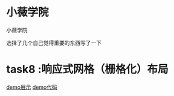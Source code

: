 # 小薇学院
小薇学院
<p>选择了几个自己觉得重要的东西写了一下</p>
<h1>task8 :响应式网格（栅格化）布局</h1>
<a href="https://blue-zero.github.io/baiduife2017/xiaowei/task8/index.html">demo展示</a>
<a href="https://github.com/blue-zero/baiduife2017/blob/master/xiaowei/task8/index.html">demo代码</a>
